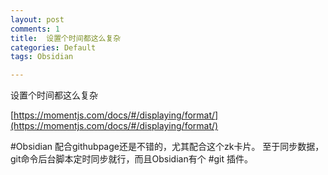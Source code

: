 ```yaml
---
layout: post
comments: 1
title:  设置个时间都这么复杂
categories: Default
tags: Obsidian

---
```


设置个时间都这么复杂

[https://momentjs.com/docs/#/displaying/format/](https://momentjs.com/docs/#/displaying/format/)

#Obsidian 配合githubpage还是不错的，尤其配合这个zk卡片。
至于同步数据，git命令后台脚本定时同步就行，而且Obsidian有个 #git 插件。





